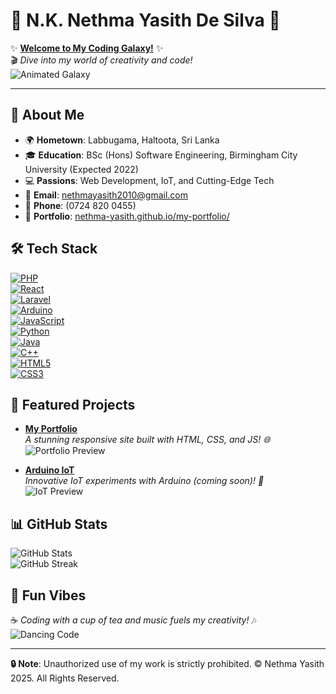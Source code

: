 # 🌌 N.K. Nethma Yasith De Silva 🌌

✨ **[Welcome to My Coding Galaxy!](https://nethma-yasith.github.io/my-portfolio/)** ✨  
🎬 *Dive into my world of creativity and code!*  
![Animated Galaxy](images/animated-galaxy.gif)

---

## 🎨 About Me
- 🌍 **Hometown**: Labbugama, Haltoota, Sri Lanka  
- 🎓 **Education**: BSc (Hons) Software Engineering, Birmingham City University (Expected 2022)  
- 💻 **Passions**: Web Development, IoT, and Cutting-Edge Tech  
- 📧 **Email**: [nethmayasith2010@gmail.com](mailto:nethmayasith2010@gmail.com)  
- 📱 **Phone**: (0724 820 0455)  
- 🚀 **Portfolio**: [nethma-yasith.github.io/my-portfolio/](https://nethma-yasith.github.io/my-portfolio/)

## 🛠️ Tech Stack
[![PHP](https://img.shields.io/badge/PHP-777BB4?logo=php&logoColor=white&style=for-the-badge)](https://www.php.net)  
[![React](https://img.shields.io/badge/React-61DAFB?logo=react&logoColor=white&style=for-the-badge)](https://reactjs.org)  
[![Laravel](https://img.shields.io/badge/Laravel-FF2D20?logo=laravel&logoColor=white&style=for-the-badge)](https://laravel.com)  
[![Arduino](https://img.shields.io/badge/Arduino-00979D?logo=arduino&logoColor=white&style=for-the-badge)](https://www.arduino.cc)  
[![JavaScript](https://img.shields.io/badge/JavaScript-F7DF1E?logo=javascript&logoColor=black&style=for-the-badge)](https://www.javascript.com)  
[![Python](https://img.shields.io/badge/Python-3776AB?logo=python&logoColor=white&style=for-the-badge)](https://www.python.org)  
[![Java](https://img.shields.io/badge/Java-007396?logo=java&logoColor=white&style=for-the-badge)](https://www.java.com)  
[![C++](https://img.shields.io/badge/C++-00599C?logo=cplusplus&logoColor=white&style=for-the-badge)](https://isocpp.org)  
[![HTML5](https://img.shields.io/badge/HTML5-E34F26?logo=html5&logoColor=white&style=for-the-badge)](https://html.spec.whatwg.org)  
[![CSS3](https://img.shields.io/badge/CSS3-1572B6?logo=css3&logoColor=white&style=for-the-badge)](https://www.w3.org/Style/CSS/)

## 🚀 Featured Projects
- **[My Portfolio](https://nethma-yasith.github.io/my-portfolio/)**  
  _A stunning responsive site built with HTML, CSS, and JS! 🌐_  
  ![Portfolio Preview](images/portfolio-preview.gif)  

- **[Arduino IoT](https://github.com/nethma-yasith/arduino-iot)**  
  _Innovative IoT experiments with Arduino (coming soon)! 🤖_  
  ![IoT Preview](images/iot-preview.gif)

## 📊 GitHub Stats
![GitHub Stats](https://github-readme-stats.vercel.app/api?username=nethma-yasith&show_icons=true&theme=dracula&include_all_commits=true&border_radius=10)  
![GitHub Streak](https://github-readme-streak-stats.herokuapp.com/?user=nethma-yasith&theme=dracula&border_radius=10)

## 🎉 Fun Vibes
☕ *Coding with a cup of tea and music fuels my creativity!* 🎶  
![Dancing Code](images/dancing-code.gif)

---

**🔒 Note**: Unauthorized use of my work is strictly prohibited. © Nethma Yasith 2025. All Rights Reserved.
